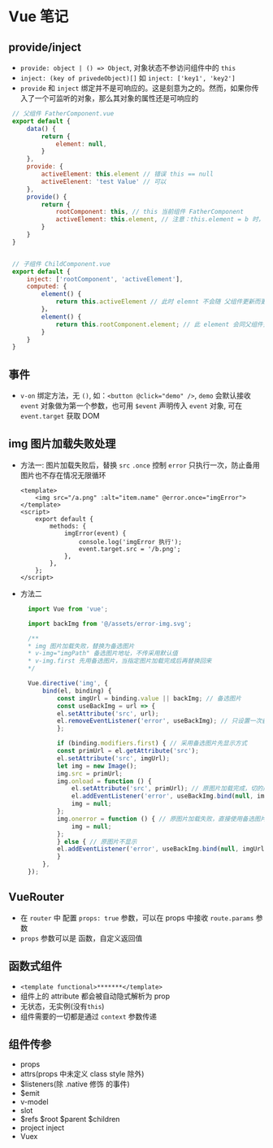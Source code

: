 # Vue 笔记

## provide/inject

+ `provide: object | () => Object`, 对象状态不参访问组件中的 `this`
+ `inject: (key of privedeObject)[]` 如 `inject: ['key1', 'key2']`
+ `provide` 和 `inject` 绑定并不是可响应的。这是刻意为之的。然而，如果你传入了一个可监听的对象，那么其对象的属性还是可响应的

```js
 // 父组件 FatherComponent.vue
 export default {
     data() {
         return {
             element: null,
         }
     },
     provide: {
         activeElement: this.element // 错误 this == null
         activeElenent: 'test Value' // 可以
     },
     provide() {
         return {
             rootComponent: this, // this 当前组件 FatherComponent
             activeElement: this.element, // 注意：this.element = b 时，子组件中的 activeElement 还是 null
         }
     }
 }


 // 子组件 ChildComponent.vue
 export default {
     inject: ['rootComponent', 'activeElement'],
     computed: {
         element() {
             return this.activeElement // 此时 elemnt 不会随 父组件更新而更新
         }，
         element() {
             return this.rootComponent.element; // 此 element 会同父组件更新
         }
     }
 }

```

## 事件

+ `v-on` 绑定方法，无 `()`, 如：`<button @click="demo" />`, `demo` 会默认接收 `event` 对象做为第一个参数，也可用 `$event` 声明传入 `event` 对象, 可在 `event.target` 获取 DOM

## img 图片加载失败处理

+ 方法一: 图片加载失败后，替换 `src` `.once` 控制 `error` 只执行一次，防止备用图片也不存在情况无限循环

    ```vue
    <template>
        <img src="/a.png" :alt="item.name" @error.once="imgError">
    </template>
    <script>
        export default {
            methods: {
                imgError(event) {
                    console.log('imgError 执行');
                    event.target.src = '/b.png';
                },
            },
        };
    </script>
    ```

+ 方法二

  ```js
    import Vue from 'vue';

    import backImg from '@/assets/error-img.svg';

    /**
    * img 图片加载失败，替换为备选图片
    * v-img="imgPath" 备选图片地址，不传采用默认值
    * v-img.first 先用备选图片，当指定图片加载完成后再替换回来
    */

    Vue.directive('img', {
        bind(el, binding) {
            const imgUrl = binding.value || backImg; // 备选图片
            const useBackImg = url => {
            el.setAttribute('src', url);
            el.removeEventListener('error', useBackImg); // 只设置一次备选图片，阻止备选图片也加载失败死循环
            };

            if (binding.modifiers.first) { // 采用备选图片先显示方式
            const primUrl = el.getAttribute('src');
            el.setAttribute('src', imgUrl);
            let img = new Image();
            img.src = primUrl;
            img.onload = function () {
                el.setAttribute('src', primUrl); // 原图片加载完成，切的成原图片
                el.addEventListener('error', useBackImg.bind(null, imgUrl));
                img = null;
            };
            img.onerror = function () { // 原图片加载失败，直接使用备选图片
                img = null;
            };
            } else { // 原图片不显示
            el.addEventListener('error', useBackImg.bind(null, imgUrl));
            }
        },
    });
  ```

## VueRouter

+ 在 `router` 中 配置 `props: true` 参数，可以在 props 中接收 `route.params` 参数
+ `props` 参数可以是 函数，自定义返回值

## 函数式组件

+ `<template functional>*******</template>`
+ 组件上的 attribute 都会被自动隐式解析为 prop
+ 无状态，无实例(没有`this`)
+ 组件需要的一切都是通过 `context` 参数传递

## 组件传参

+ props
+ attrs(props 中未定义 class style 除外)
+ $listeners(除 .native 修饰 的事件)
+ $emit
+ v-model
+ slot
+ $refs $root $parent $children
+ project inject
+ Vuex
